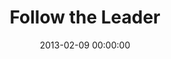 ---
layout: series
series: "Follow the Leader"
permalink: "/follow-the-leader/"
title: Follow the Leader
date: 2013-02-09 00:00:00
endDate: 2013-03-02 00:00:00
description: "Join us as we look at practical ways to listen, learn and follow the Leader. "
src: "http://s3.amazonaws.com/crossroads-media/images/legacy/content/90x90_FL.jpg"
---